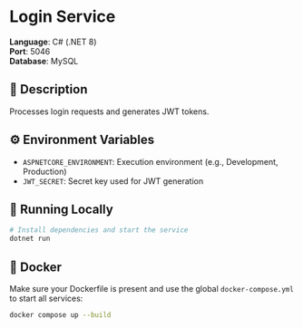 # Login Service

**Language**: C# (.NET 8)  
**Port**: 5046  
**Database**: MySQL

## 📌 Description

Processes login requests and generates JWT tokens.

## ⚙️ Environment Variables

- `ASPNETCORE_ENVIRONMENT`: Execution environment (e.g., Development, Production)
- `JWT_SECRET`: Secret key used for JWT generation

## 🚀 Running Locally

```bash
# Install dependencies and start the service
dotnet run
```

## 🐳 Docker

Make sure your Dockerfile is present and use the global `docker-compose.yml` to start all services:

```bash
docker compose up --build
```

